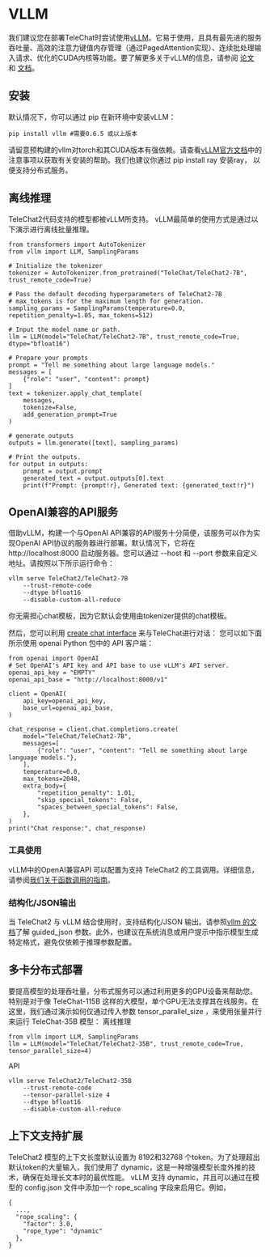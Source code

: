 # VLLM
我们建议您在部署TeleChat时尝试使用[vLLM](https://github.com/vllm-project/vllm)。它易于使用，且具有最先进的服务吞吐量、高效的注意力键值内存管理（通过PagedAttention实现）、连续批处理输入请求、优化的CUDA内核等功能。要了解更多关于vLLM的信息，请参阅 [论文](https://arxiv.org/abs/2309.06180) 和 [文档](https://vllm.readthedocs.io/)。

## 安装
默认情况下，你可以通过 pip 在新环境中安装vLLM：
```
pip install vllm #需要0.6.5 或以上版本
```


请留意预构建的vllm对torch和其CUDA版本有强依赖。请查看[vLLM官方文档](https://docs.vllm.ai/en/latest/getting_started/installation.html)中的注意事项以获取有关安装的帮助。我们也建议你通过 pip install ray 安装ray， 以便支持分布式服务。

## 离线推理
TeleChat2代码支持的模型都被vLLM所支持。 vLLM最简单的使用方式是通过以下演示进行离线批量推理。
```
from transformers import AutoTokenizer
from vllm import LLM, SamplingParams

# Initialize the tokenizer
tokenizer = AutoTokenizer.from_pretrained("TeleChat/TeleChat2-7B", trust_remote_code=True)

# Pass the default decoding hyperparameters of TeleChat2-7B
# max_tokens is for the maximum length for generation.
sampling_params = SamplingParams(temperature=0.0, repetition_penalty=1.05, max_tokens=512)

# Input the model name or path.
llm = LLM(model="TeleChat/TeleChat2-7B", trust_remote_code=True, dtype="bfloat16")

# Prepare your prompts
prompt = "Tell me something about large language models."
messages = [
    {"role": "user", "content": prompt}
]
text = tokenizer.apply_chat_template(
    messages,
    tokenize=False,
    add_generation_prompt=True
)

# generate outputs
outputs = llm.generate([text], sampling_params)

# Print the outputs.
for output in outputs:
    prompt = output.prompt
    generated_text = output.outputs[0].text
    print(f"Prompt: {prompt!r}, Generated text: {generated_text!r}")
```

## OpenAI兼容的API服务
借助vLLM，构建一个与OpenAI API兼容的API服务十分简便，该服务可以作为实现OpenAI API协议的服务器进行部署。默认情况下，它将在 http://localhost:8000 启动服务器。您可以通过 --host 和 --port 参数来自定义地址。请按照以下所示运行命令：
```
vllm serve TeleChat2/TeleChat2-7B
    --trust-remote-code
    --dtype bfloat16
    --disable-custom-all-reduce
```
你无需担心chat模板，因为它默认会使用由tokenizer提供的chat模板。

然后，您可以利用 [create chat interface](https://platform.openai.com/docs/api-reference/chat/completions/create) 来与TeleChat进行对话：
您可以如下面所示使用 openai Python 包中的 API 客户端：
```
from openai import OpenAI
# Set OpenAI's API key and API base to use vLLM's API server.
openai_api_key = "EMPTY"
openai_api_base = "http://localhost:8000/v1"

client = OpenAI(
    api_key=openai_api_key,
    base_url=openai_api_base,
)

chat_response = client.chat.completions.create(
    model="TeleChat/TeleChat2-7B",
    messages=[
        {"role": "user", "content": "Tell me something about large language models."},
    ],
    temperature=0.0,
    max_tokens=2048,
    extra_body={
        "repetition_penalty": 1.01,
        "skip_special_tokens": False,
        "spaces_between_special_tokens": False,
    },
)
print("Chat response:", chat_response)
```

### 工具使用
vLLM中的OpenAI兼容API 可以配置为支持 TeleChat2 的工具调用。详细信息，请参阅[我们关于函数调用的指南]()。

### 结构化/JSON输出
当 TeleChat2 与 vLLM 结合使用时，支持结构化/JSON 输出。请参照[vllm 的文档](https://docs.vllm.ai/en/stable/serving/openai_compatible_server.html#extra-parameters-for-chat-api)了解 guided_json 参数。此外，也建议在系统消息或用户提示中指示模型生成特定格式，避免仅依赖于推理参数配置。

## 多卡分布式部署
要提高模型的处理吞吐量，分布式服务可以通过利用更多的GPU设备来帮助您。特别是对于像 TeleChat-115B 这样的大模型，单个GPU无法支撑其在线服务。在这里，我们通过演示如何仅通过传入参数 tensor_parallel_size ，来使用张量并行来运行 TeleChat-35B 模型：
离线推理
```
from vllm import LLM, SamplingParams
llm = LLM(model="TeleChat/TeleChat2-35B", trust_remote_code=True, tensor_parallel_size=4)
```
API
```
vllm serve TeleChat2/TeleChat2-35B
    --trust-remote-code
    --tensor-parallel-size 4
    --dtype bfloat16
    --disable-custom-all-reduce
```

## 上下文支持扩展
TeleChat2 模型的上下文长度默认设置为 8192和32768 个token。为了处理超出默认token的大量输入，我们使用了 dynamic，这是一种增强模型长度外推的技术，确保在处理长文本时的最优性能。
vLLM 支持 dynamic，并且可以通过在模型的 config.json 文件中添加一个 rope_scaling 字段来启用它。例如，
```
{
  ...,
  "rope_scaling": {
    "factor": 3.0,
    "rope_type": "dynamic"
  },
}
```
